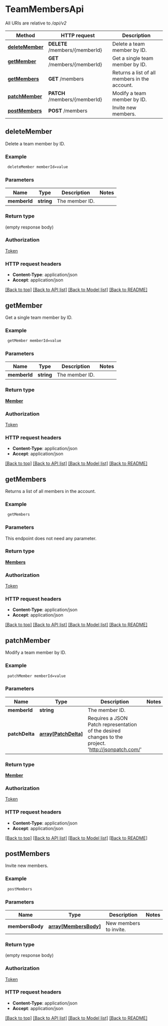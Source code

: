 # TeamMembersApi

All URIs are relative to */api/v2*

Method | HTTP request | Description
------------- | ------------- | -------------
[**deleteMember**](TeamMembersApi.md#deleteMember) | **DELETE** /members/{memberId} | Delete a team member by ID.
[**getMember**](TeamMembersApi.md#getMember) | **GET** /members/{memberId} | Get a single team member by ID.
[**getMembers**](TeamMembersApi.md#getMembers) | **GET** /members | Returns a list of all members in the account.
[**patchMember**](TeamMembersApi.md#patchMember) | **PATCH** /members/{memberId} | Modify a team member by ID.
[**postMembers**](TeamMembersApi.md#postMembers) | **POST** /members | Invite new members.


## **deleteMember**

Delete a team member by ID.

### Example
```bash
 deleteMember memberId=value
```

### Parameters

Name | Type | Description  | Notes
------------- | ------------- | ------------- | -------------
 **memberId** | **string** | The member ID. |

### Return type

(empty response body)

### Authorization

[Token](../README.md#Token)

### HTTP request headers

 - **Content-Type**: application/json
 - **Accept**: application/json

[[Back to top]](#) [[Back to API list]](../README.md#documentation-for-api-endpoints) [[Back to Model list]](../README.md#documentation-for-models) [[Back to README]](../README.md)

## **getMember**

Get a single team member by ID.

### Example
```bash
 getMember memberId=value
```

### Parameters

Name | Type | Description  | Notes
------------- | ------------- | ------------- | -------------
 **memberId** | **string** | The member ID. |

### Return type

[**Member**](Member.md)

### Authorization

[Token](../README.md#Token)

### HTTP request headers

 - **Content-Type**: application/json
 - **Accept**: application/json

[[Back to top]](#) [[Back to API list]](../README.md#documentation-for-api-endpoints) [[Back to Model list]](../README.md#documentation-for-models) [[Back to README]](../README.md)

## **getMembers**

Returns a list of all members in the account.

### Example
```bash
 getMembers
```

### Parameters
This endpoint does not need any parameter.

### Return type

[**Members**](Members.md)

### Authorization

[Token](../README.md#Token)

### HTTP request headers

 - **Content-Type**: application/json
 - **Accept**: application/json

[[Back to top]](#) [[Back to API list]](../README.md#documentation-for-api-endpoints) [[Back to Model list]](../README.md#documentation-for-models) [[Back to README]](../README.md)

## **patchMember**

Modify a team member by ID.

### Example
```bash
 patchMember memberId=value
```

### Parameters

Name | Type | Description  | Notes
------------- | ------------- | ------------- | -------------
 **memberId** | **string** | The member ID. |
 **patchDelta** | [**array[PatchDelta]**](PatchDelta.md) | Requires a JSON Patch representation of the desired changes to the project. 'http://jsonpatch.com/' |

### Return type

[**Member**](Member.md)

### Authorization

[Token](../README.md#Token)

### HTTP request headers

 - **Content-Type**: application/json
 - **Accept**: application/json

[[Back to top]](#) [[Back to API list]](../README.md#documentation-for-api-endpoints) [[Back to Model list]](../README.md#documentation-for-models) [[Back to README]](../README.md)

## **postMembers**

Invite new members.

### Example
```bash
 postMembers
```

### Parameters

Name | Type | Description  | Notes
------------- | ------------- | ------------- | -------------
 **membersBody** | [**array[MembersBody]**](MembersBody.md) | New members to invite. |

### Return type

(empty response body)

### Authorization

[Token](../README.md#Token)

### HTTP request headers

 - **Content-Type**: application/json
 - **Accept**: application/json

[[Back to top]](#) [[Back to API list]](../README.md#documentation-for-api-endpoints) [[Back to Model list]](../README.md#documentation-for-models) [[Back to README]](../README.md)

